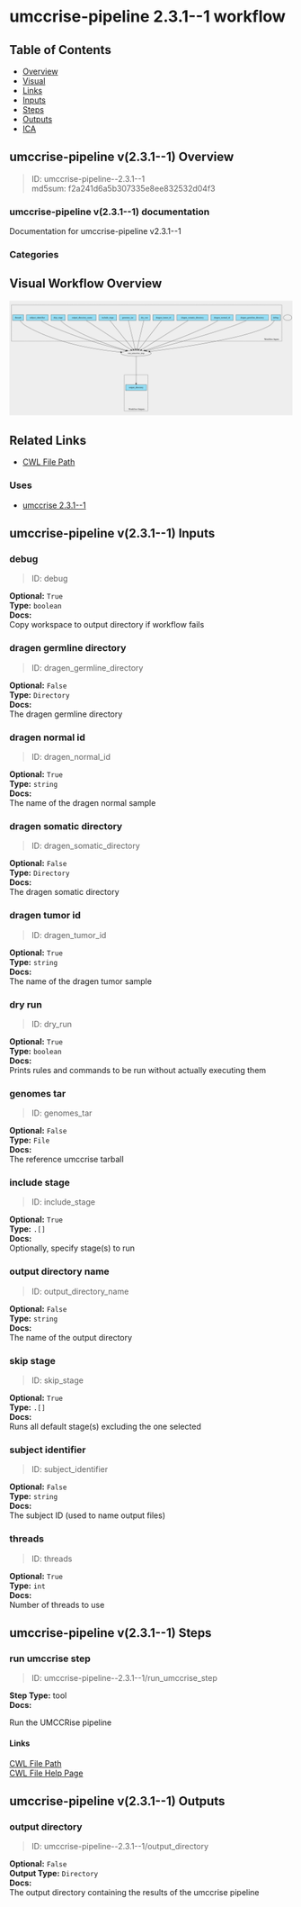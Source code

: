 
umccrise-pipeline 2.3.1--1 workflow
===================================

## Table of Contents
  
- [Overview](#umccrise-pipeline-v231--1-overview)  
- [Visual](#visual-workflow-overview)  
- [Links](#related-links)  
- [Inputs](#umccrise-pipeline-v231--1-inputs)  
- [Steps](#umccrise-pipeline-v231--1-steps)  
- [Outputs](#umccrise-pipeline-v231--1-outputs)  
- [ICA](#ica)  


## umccrise-pipeline v(2.3.1--1) Overview



  
> ID: umccrise-pipeline--2.3.1--1  
> md5sum: f2a241d6a5b307335e8ee832532d04f3

### umccrise-pipeline v(2.3.1--1) documentation
  
Documentation for umccrise-pipeline v2.3.1--1

### Categories
  


## Visual Workflow Overview
  
[![umccrise-pipeline__2.3.1--1.svg](../../../../images/workflows/umccrise-pipeline/2.3.1--1/umccrise-pipeline__2.3.1--1.svg)](https://github.com/umccr/cwl-ica/raw/main/.github/catalogue/images/workflows/umccrise-pipeline/2.3.1--1/umccrise-pipeline__2.3.1--1.svg)
## Related Links
  
- [CWL File Path](../../../../../../workflows/umccrise-pipeline/2.3.1--1/umccrise-pipeline__2.3.1--1.cwl)  


### Uses
  
- [umccrise 2.3.1--1](../../../tools/umccrise/2.3.1--1/umccrise__2.3.1--1.md)  

  


## umccrise-pipeline v(2.3.1--1) Inputs

### debug



  
> ID: debug
  
**Optional:** `True`  
**Type:** `boolean`  
**Docs:**  
Copy workspace to output directory if workflow fails


### dragen germline directory



  
> ID: dragen_germline_directory
  
**Optional:** `False`  
**Type:** `Directory`  
**Docs:**  
The dragen germline directory


### dragen normal id



  
> ID: dragen_normal_id
  
**Optional:** `True`  
**Type:** `string`  
**Docs:**  
The name of the dragen normal sample


### dragen somatic directory



  
> ID: dragen_somatic_directory
  
**Optional:** `False`  
**Type:** `Directory`  
**Docs:**  
The dragen somatic directory


### dragen tumor id



  
> ID: dragen_tumor_id
  
**Optional:** `True`  
**Type:** `string`  
**Docs:**  
The name of the dragen tumor sample


### dry run



  
> ID: dry_run
  
**Optional:** `True`  
**Type:** `boolean`  
**Docs:**  
Prints rules and commands to be run without actually executing them


### genomes tar



  
> ID: genomes_tar
  
**Optional:** `False`  
**Type:** `File`  
**Docs:**  
The reference umccrise tarball


### include stage



  
> ID: include_stage
  
**Optional:** `True`  
**Type:** `.[]`  
**Docs:**  
Optionally, specify stage(s) to run


### output directory name



  
> ID: output_directory_name
  
**Optional:** `False`  
**Type:** `string`  
**Docs:**  
The name of the output directory


### skip stage



  
> ID: skip_stage
  
**Optional:** `True`  
**Type:** `.[]`  
**Docs:**  
Runs all default stage(s) excluding the one selected


### subject identifier



  
> ID: subject_identifier
  
**Optional:** `False`  
**Type:** `string`  
**Docs:**  
The subject ID (used to name output files)


### threads



  
> ID: threads
  
**Optional:** `True`  
**Type:** `int`  
**Docs:**  
Number of threads to use

  


## umccrise-pipeline v(2.3.1--1) Steps

### run umccrise step


  
> ID: umccrise-pipeline--2.3.1--1/run_umccrise_step
  
**Step Type:** tool  
**Docs:**
  
Run the UMCCRise pipeline

#### Links
  
[CWL File Path](../../../../../../tools/umccrise/2.3.1--1/umccrise__2.3.1--1.cwl)  
[CWL File Help Page](../../../tools/umccrise/2.3.1--1/umccrise__2.3.1--1.md)  


## umccrise-pipeline v(2.3.1--1) Outputs

### output directory



  
> ID: umccrise-pipeline--2.3.1--1/output_directory  

  
**Optional:** `False`  
**Output Type:** `Directory`  
**Docs:**  
The output directory containing the results of the umccrise pipeline
  

  


